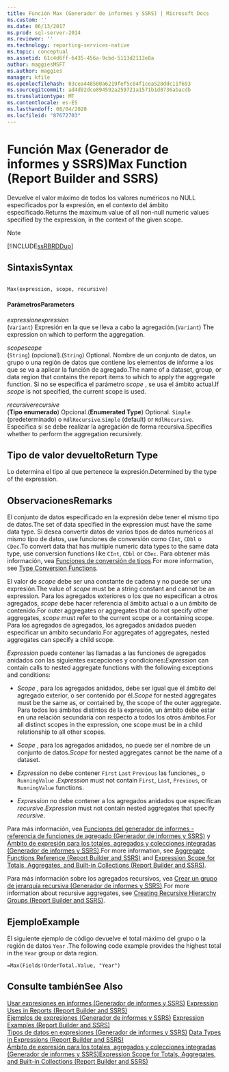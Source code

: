 ```yaml
---
title: Función Max (Generador de informes y SSRS) | Microsoft Docs
ms.custom: ''
ms.date: 06/13/2017
ms.prod: sql-server-2014
ms.reviewer: ''
ms.technology: reporting-services-native
ms.topic: conceptual
ms.assetid: 61c4d6ff-6435-456a-9cbd-5113d2113e8a
author: maggiesMSFT
ms.author: maggies
manager: kfile
ms.openlocfilehash: 03cea448500a6219fef5c04f1cea528ddc11f693
ms.sourcegitcommit: ad4d92dce894592a259721a1571b1d8736abacdb
ms.translationtype: MT
ms.contentlocale: es-ES
ms.lasthandoff: 08/04/2020
ms.locfileid: "87672703"
---
```

# <a name="max-function-report-builder-and-ssrs"></a><span data-ttu-id="698ac-102">Función Max (Generador de informes y SSRS)</span><span class="sxs-lookup"><span data-stu-id="698ac-102">Max Function (Report Builder and SSRS)</span></span>
  <span data-ttu-id="698ac-103">Devuelve el valor máximo de todos los valores numéricos no NULL especificados por la expresión, en el contexto del ámbito especificado.</span><span class="sxs-lookup"><span data-stu-id="698ac-103">Returns the maximum value of all non-null numeric values specified by the expression, in the context of the given scope.</span></span>  
  
> [!NOTE]  
>  [!INCLUDE[ssRBRDDup](../../includes/ssrbrddup-md.md)]  
  
## <a name="syntax"></a><span data-ttu-id="698ac-104">Sintaxis</span><span class="sxs-lookup"><span data-stu-id="698ac-104">Syntax</span></span>  
  
```  
  
Max(expression, scope, recursive)  
```  
  
#### <a name="parameters"></a><span data-ttu-id="698ac-105">Parámetros</span><span class="sxs-lookup"><span data-stu-id="698ac-105">Parameters</span></span>  
 <span data-ttu-id="698ac-106">*expression*</span><span class="sxs-lookup"><span data-stu-id="698ac-106">*expression*</span></span>  
 <span data-ttu-id="698ac-107">(`Variant`) Expresión en la que se lleva a cabo la agregación.</span><span class="sxs-lookup"><span data-stu-id="698ac-107">(`Variant`) The expression on which to perform the aggregation.</span></span>  
  
 <span data-ttu-id="698ac-108">*scope*</span><span class="sxs-lookup"><span data-stu-id="698ac-108">*scope*</span></span>  
 <span data-ttu-id="698ac-109">(`String`) (opcional).</span><span class="sxs-lookup"><span data-stu-id="698ac-109">(`String`) Optional.</span></span> <span data-ttu-id="698ac-110">Nombre de un conjunto de datos, un grupo o una región de datos que contiene los elementos de informe a los que se va a aplicar la función de agregado.</span><span class="sxs-lookup"><span data-stu-id="698ac-110">The name of a dataset, group, or data region that contains the report items to which to apply the aggregate function.</span></span> <span data-ttu-id="698ac-111">Si no se especifica el parámetro *scope* , se usa el ámbito actual.</span><span class="sxs-lookup"><span data-stu-id="698ac-111">If *scope* is not specified, the current scope is used.</span></span>  
  
 <span data-ttu-id="698ac-112">*recursive*</span><span class="sxs-lookup"><span data-stu-id="698ac-112">*recursive*</span></span>  
 <span data-ttu-id="698ac-113">(**Tipo enumerado**) Opcional.</span><span class="sxs-lookup"><span data-stu-id="698ac-113">(**Enumerated Type**) Optional.</span></span> <span data-ttu-id="698ac-114">`Simple` (predeterminado) o `RdlRecursive`.</span><span class="sxs-lookup"><span data-stu-id="698ac-114">`Simple` (default) or `RdlRecursive`.</span></span> <span data-ttu-id="698ac-115">Especifica si se debe realizar la agregación de forma recursiva.</span><span class="sxs-lookup"><span data-stu-id="698ac-115">Specifies whether to perform the aggregation recursively.</span></span>  
  
## <a name="return-type"></a><span data-ttu-id="698ac-116">Tipo de valor devuelto</span><span class="sxs-lookup"><span data-stu-id="698ac-116">Return Type</span></span>  
 <span data-ttu-id="698ac-117">Lo determina el tipo al que pertenece la expresión.</span><span class="sxs-lookup"><span data-stu-id="698ac-117">Determined by the type of the expression.</span></span>  
  
## <a name="remarks"></a><span data-ttu-id="698ac-118">Observaciones</span><span class="sxs-lookup"><span data-stu-id="698ac-118">Remarks</span></span>  
 <span data-ttu-id="698ac-119">El conjunto de datos especificado en la expresión debe tener el mismo tipo de datos.</span><span class="sxs-lookup"><span data-stu-id="698ac-119">The set of data specified in the expression must have the same data type.</span></span> <span data-ttu-id="698ac-120">Si desea convertir datos de varios tipos de datos numéricos al mismo tipo de datos, use funciones de conversión como `CInt`, `CDbl` o `CDec`.</span><span class="sxs-lookup"><span data-stu-id="698ac-120">To convert data that has multiple numeric data types to the same data type, use conversion functions like `CInt`, `CDbl` or `CDec`.</span></span> <span data-ttu-id="698ac-121">Para obtener más información, vea [Funciones de conversión de tipos](https://go.microsoft.com/fwlink/?LinkId=96142).</span><span class="sxs-lookup"><span data-stu-id="698ac-121">For more information, see [Type Conversion Functions](https://go.microsoft.com/fwlink/?LinkId=96142).</span></span>  
  
 <span data-ttu-id="698ac-122">El valor de *scope* debe ser una constante de cadena y no puede ser una expresión.</span><span class="sxs-lookup"><span data-stu-id="698ac-122">The value of *scope* must be a string constant and cannot be an expression.</span></span> <span data-ttu-id="698ac-123">Para los agregados exteriores o los que no especifican a otros agregados, *scope* debe hacer referencia al ámbito actual o a un ámbito de contenido.</span><span class="sxs-lookup"><span data-stu-id="698ac-123">For outer aggregates or aggregates that do not specify other aggregates, *scope* must refer to the current scope or a containing scope.</span></span> <span data-ttu-id="698ac-124">Para los agregados de agregados, los agregados anidados pueden especificar un ámbito secundario.</span><span class="sxs-lookup"><span data-stu-id="698ac-124">For aggregates of aggregates, nested aggregates can specify a child scope.</span></span>  
  
 <span data-ttu-id="698ac-125">*Expression* puede contener las llamadas a las funciones de agregados anidados con las siguientes excepciones y condiciones:</span><span class="sxs-lookup"><span data-stu-id="698ac-125">*Expression* can contain calls to nested aggregate functions with the following exceptions and conditions:</span></span>  
  
-   <span data-ttu-id="698ac-126">*Scope* , para los agregados anidados, debe ser igual que el ámbito del agregado exterior, o ser contenido por él.</span><span class="sxs-lookup"><span data-stu-id="698ac-126">*Scope* for nested aggregates must be the same as, or contained by, the scope of the outer aggregate.</span></span> <span data-ttu-id="698ac-127">Para todos los ámbitos distintos de la expresión, un ámbito debe estar en una relación secundaria con respecto a todos los otros ámbitos.</span><span class="sxs-lookup"><span data-stu-id="698ac-127">For all distinct scopes in the expression, one scope must be in a child relationship to all other scopes.</span></span>  
  
-   <span data-ttu-id="698ac-128">*Scope* , para los agregados anidados, no puede ser el nombre de un conjunto de datos.</span><span class="sxs-lookup"><span data-stu-id="698ac-128">*Scope* for nested aggregates cannot be the name of a dataset.</span></span>  
  
-   <span data-ttu-id="698ac-129">*Expression* no debe contener `First` `Last` `Previous` las funciones,, o `RunningValue` .</span><span class="sxs-lookup"><span data-stu-id="698ac-129">*Expression* must not contain `First`, `Last`, `Previous`, or `RunningValue` functions.</span></span>  
  
-   <span data-ttu-id="698ac-130">*Expression* no debe contener a los agregados anidados que especifican *recursive*.</span><span class="sxs-lookup"><span data-stu-id="698ac-130">*Expression* must not contain nested aggregates that specify *recursive*.</span></span>  
  
 <span data-ttu-id="698ac-131">Para más información, vea [Funciones del generador de informes - referencia de funciones de agregado &#40;Generador de informes y SSRS&#41;](report-builder-functions-aggregate-functions-reference.md) y [Ámbito de expresión para los totales, agregados y colecciones integradas &#40;Generador de informes y SSRS&#41;](expression-scope-for-totals-aggregates-and-built-in-collections.md).</span><span class="sxs-lookup"><span data-stu-id="698ac-131">For more information, see [Aggregate Functions Reference &#40;Report Builder and SSRS&#41;](report-builder-functions-aggregate-functions-reference.md) and [Expression Scope for Totals, Aggregates, and Built-in Collections &#40;Report Builder and SSRS&#41;](expression-scope-for-totals-aggregates-and-built-in-collections.md).</span></span>  
  
 <span data-ttu-id="698ac-132">Para más información sobre los agregados recursivos, vea [Crear un grupo de jerarquía recursiva &#40;Generador de informes y SSRS&#41;](creating-recursive-hierarchy-groups-report-builder-and-ssrs.md).</span><span class="sxs-lookup"><span data-stu-id="698ac-132">For more information about recursive aggregates, see [Creating Recursive Hierarchy Groups &#40;Report Builder and SSRS&#41;](creating-recursive-hierarchy-groups-report-builder-and-ssrs.md).</span></span>  
  
## <a name="example"></a><span data-ttu-id="698ac-133">Ejemplo</span><span class="sxs-lookup"><span data-stu-id="698ac-133">Example</span></span>  
 <span data-ttu-id="698ac-134">El siguiente ejemplo de código devuelve el total máximo del grupo o la región de datos `Year` .</span><span class="sxs-lookup"><span data-stu-id="698ac-134">The following code example provides the highest total in the `Year` group or data region.</span></span>  
  
```  
=Max(Fields!OrderTotal.Value, "Year")  
```  
  
## <a name="see-also"></a><span data-ttu-id="698ac-135">Consulte también</span><span class="sxs-lookup"><span data-stu-id="698ac-135">See Also</span></span>  
 <span data-ttu-id="698ac-136">[Usar expresiones en informes &#40;Generador de informes y SSRS&#41;](expression-uses-in-reports-report-builder-and-ssrs.md) </span><span class="sxs-lookup"><span data-stu-id="698ac-136">[Expression Uses in Reports &#40;Report Builder and SSRS&#41;](expression-uses-in-reports-report-builder-and-ssrs.md) </span></span>  
 <span data-ttu-id="698ac-137">[Ejemplos de expresiones &#40;Generador de informes y SSRS&#41;](expression-examples-report-builder-and-ssrs.md) </span><span class="sxs-lookup"><span data-stu-id="698ac-137">[Expression Examples &#40;Report Builder and SSRS&#41;](expression-examples-report-builder-and-ssrs.md) </span></span>  
 <span data-ttu-id="698ac-138">[Tipos de datos en expresiones &#40;Generador de informes y SSRS&#41;](expressions-report-builder-and-ssrs.md) </span><span class="sxs-lookup"><span data-stu-id="698ac-138">[Data Types in Expressions &#40;Report Builder and SSRS&#41;](expressions-report-builder-and-ssrs.md) </span></span>  
 [<span data-ttu-id="698ac-139">Ámbito de expresión para los totales, agregados y colecciones integradas &#40;Generador de informes y SSRS&#41;</span><span class="sxs-lookup"><span data-stu-id="698ac-139">Expression Scope for Totals, Aggregates, and Built-in Collections &#40;Report Builder and SSRS&#41;</span></span>](expression-scope-for-totals-aggregates-and-built-in-collections.md)  
  
  
